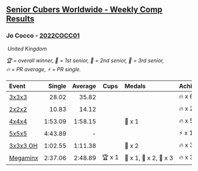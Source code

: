 <style>table {white-space: nowrap;}</style>
<link rel="stylesheet" type="text/css" href="/scw-comp/css/flags.css" />

## [Senior Cubers Worldwide - Weekly Comp Results](/scw-comp/results/)
### Jo Cocco - [2022COCC01](https://www.worldcubeassociation.org/persons/2022COCC01)

<i class="flag flag-GB" />&nbsp;United Kingdom

<span style="white-space: nowrap;">🏆 = overall winner</span>, <span style="white-space: nowrap;">🥇 = 1st senior</span>, <span style="white-space: nowrap;">🥈 = 2nd senior</span>, <span style="white-space: nowrap;">🥉 = 3rd senior</span>, <span style="white-space: nowrap;">🔥 = PR average</span>, <span style="white-space: nowrap;">⚡ = PR single</span>.

| Event | Single | Average | Cups | Medals | Achievements|
| :-- | --: | --: | :--: | :-- | :-- |
| [3x3x3](333.md) | 28.02 | 35.82 |  |  | 🔥 x 6, ⚡ x 7 |
| [2x2x2](222.md) | 10.83 | 14.12 |  |  | 🔥 x 2, ⚡ x 2 |
| [4x4x4](444.md) | 1:53.09 | 1:58.15 |  | 🥉 x 1 | 🔥 x 5, ⚡ x 6 |
| [5x5x5](555.md) | 4:43.89 | - |  |  | ⚡ x 1 |
| [3x3x3 OH](333oh.md) | 1:02.55 | 1:11.38 |  | 🥇 x 2 | 🔥 x 3, ⚡ x 5 |
| [Megaminx](minx.md) | 2:37.06 | 2:48.89 | 🏆 x 1 | 🥇 x 1, 🥈 x 2, 🥉 x 3 | 🔥 x 3, ⚡ x 5 |

<!-- Global site tag (gtag.js) - Google Analytics -->
<script async src="https://www.googletagmanager.com/gtag/js?id=UA-86348435-3"></script>
<script>window.dataLayer = window.dataLayer || []; function gtag() {dataLayer.push(arguments);} gtag('js', new Date()); gtag('config', 'UA-86348435-3');</script>
